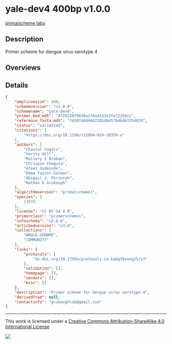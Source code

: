 # yale-dev4 400bp v1.0.0

[primalscheme labs](https://labs.primalscheme.com/detail/yale-dev4/400/v1.0.0)

## Description

Primer scheme for dengue virus serotype 4

## Overviews

## Details

```json
{
    "ampliconsize": 400,
    "schemeversion": "v1.0.0",
    "schemename": "yale-dev4",
    "primer_bed_md5": "472825670930a1f8a4333a3fe72259cc",
    "reference_fasta_md5": "fd26f6849d42201db457b46461554839",
    "status": "validated",
    "citations": [
        "https://doi.org/10.1186/s12864-024-10350-x"
    ],
    "authors": [
        "Chantal Vogels",
        "Verity Hill",
        "Mallery I Breban",
        "Chrispin Chaguza",
        "Afeez Sodeinde",
        "Emma Taylor-Salmon",
        "Abigail J. Porzucek",
        "Nathan D Grubaugh"
    ],
    "algorithmversion": "primalscheme1",
    "species": [
        11070
    ],
    "license": "CC BY-SA 4.0",
    "primerclass": "primerschemes",
    "infoschema": "v2.0.0",
    "articbedversion": "v3.0",
    "collections": [
        "WHOLE-GENOME",
        "COMMUNITY"
    ],
    "links": {
        "protocols": [
            "dx.doi.org/10.17504/protocols.io.kqdg39xxeg25/v3"
        ],
        "validation": [],
        "homepage": [],
        "vendors": [],
        "misc": []
    },
    "description": "Primer scheme for dengue virus serotype 4",
    "derivedfrom": null,
    "contactinfo": "grubaughlab@gmail.com"
}
```



------------------------------------------------------------------------

This work is licensed under a [Creative Commons Attribution-ShareAlike 4.0 International License](http://creativecommons.org/licenses/by-sa/4.0/) 

![](https://i.creativecommons.org/l/by-sa/4.0/88x31.png)